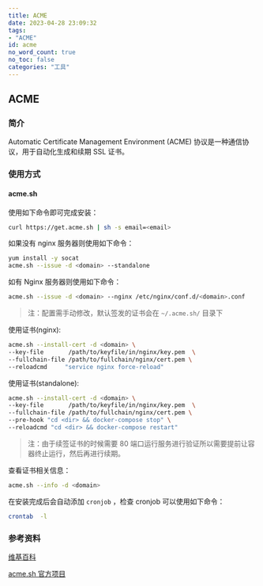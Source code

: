 ```yaml
---
title: ACME
date: 2023-04-28 23:09:32
tags:
- "ACME"
id: acme
no_word_count: true
no_toc: false
categories: "工具"
---
```


## ACME

### 简介

Automatic Certificate Management Environment (ACME) 协议是一种通信协议，用于自动化生成和续期 SSL 证书。

### 使用方式

#### acme.sh

使用如下命令即可完成安装：

```bash
curl https://get.acme.sh | sh -s email=<email>
```

如果没有 nginx 服务器则使用如下命令：

```bash
yum install -y socat
acme.sh --issue -d <domain> --standalone
```

如有 Nginx 服务器则使用如下命令：

```bash
acme.sh --issue -d <domain> --nginx /etc/nginx/conf.d/<domain>.conf
```

> 注：配置需手动修改，默认签发的证书会在 `~/.acme.sh/` 目录下

使用证书(nginx):

```bash
acme.sh --install-cert -d <domain> \
--key-file       /path/to/keyfile/in/nginx/key.pem  \
--fullchain-file /path/to/fullchain/nginx/cert.pem \
--reloadcmd     "service nginx force-reload"
```

使用证书(standalone):

```bash
acme.sh --install-cert -d <domain> \
--key-file       /path/to/keyfile/in/nginx/key.pem  \
--fullchain-file /path/to/fullchain/nginx/cert.pem \
--pre-hook "cd <dir> && docker-compose stop" \
--reloadcmd "cd <dir> && docker-compose restart"
```

> 注：由于续签证书的时候需要 80 端口运行服务进行验证所以需要提前让容器终止运行，然后再进行续期。

查看证书相关信息：

```bash
acme.sh --info -d <domain>
```

在安装完成后会自动添加 `cronjob` ，检查 cronjob 可以使用如下命令：

```bash
crontab  -l
```

### 参考资料

[维基百科](https://en.wikipedia.org/wiki/Automatic_Certificate_Management_Environment)

[acme.sh 官方项目](https://github.com/acmesh-official/acme.sh)
